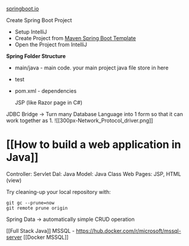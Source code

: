 [springboot.io](https://start.spring.io/)

Create Spring Boot Project
+ Setup IntelliJ
+ Create Project from [Maven Spring Boot Template](https://start.spring.io/#!type=maven-project&language=java&platformVersion=3.3.0&packaging=jar&jvmVersion=22&groupId=com.example&artifactId=ProjectOne&name=ProjectOne&description=Learn%20Bakcend%20using%20Spring%20Boot&packageName=com.example.ProjectOne&dependencies=web,devtools) 
+ Open the Project from IntelliJ 

**Spring Folder Structure**
+ main/java - main code. your main project java file store in here
+ test
+ pom.xml - dependencies


	JSP (like Razor page in C#)

JDBC Bridge -> Turn many Database Language into 1 form so that it can work together as 1. 
![[300px-Network_Protocol_driver.png]]

# [[How to build a web application in Java]]
Controller: Servlet
Dal: Java
Model: Java Class
Web Pages: JSP, HTML (view)



[](https://stackoverflow.com/posts/7348934/timeline)

Try cleaning-up your local repository with:

```
git gc --prune=now
git remote prune origin
```


Spring Data -> automatically simple CRUD operation

[[Full Stack Java]]
MSSQL - https://hub.docker.com/r/microsoft/mssql-server
[[Docker MSSQL]]


